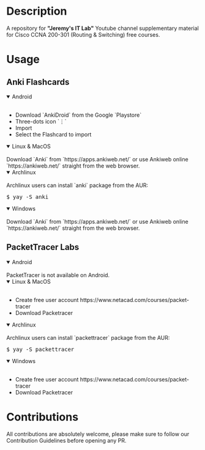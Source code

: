 # Description

A repository for **"Jeremy's IT Lab"** Youtube channel supplementary material for Cisco CCNA 200-301 (Routing & Switching) free courses.

# Usage

## Anki Flashcards

<details open>
<summary>Android</summary>
<br>
<ul>
<li>Download `AnkiDroid` from the Google `Playstore`</li>
<li>Three-dots icon `⋮`</li>
<li>Import</li>
<li>Select the Flashcard to import</li>
</ul>
</details>

<details open>
<summary>Linux & MacOS</summary>
<br>
Download `Anki` from `https://apps.ankiweb.net/` or use Ankiweb online `https://ankiweb.net/` straight from the web browser.
<details open>
<summary>Archlinux</summary>
<br>
Archlinux users can install `anki` package from the AUR:
<pre>$ yay -S anki</pre>
</details>
</details>

<details open>
<summary>Windows</summary>
<br>
Download `Anki` from `https://apps.ankiweb.net/` or use Ankiweb online `https://ankiweb.net/` straight from the web browser.
</details>

## PacketTracer Labs

<details open>
<summary>Android</summary>
<br>
PacketTracer is not available on Android.
</details>

<details open>
<summary>Linux & MacOS</summary>
<br>
<ul>
<li>Create free user account https://www.netacad.com/courses/packet-tracer</li>
<li>Download Packetracer</li>
</ul>
<details open>
<summary>Archlinux</summary>
<br>
Archlinux users can install `packettracer` package from the AUR:
<pre>$ yay -S packettracer</pre>
</details>
</details>

<details open>
<summary>Windows</summary>
<br>
<ul>
<li>Create free user account https://www.netacad.com/courses/packet-tracer</li>
<li>Download Packetracer</li>
</ul>
</details>

# Contributions

All contributions are absolutely welcome, please make sure to follow our Contribution Guidelines before opening any PR.
